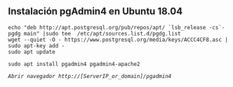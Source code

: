 ## Instalación pgAdmin4 en Ubuntu 18.04
```
echo "deb http://apt.postgresql.org/pub/repos/apt/ `lsb_release -cs`-pgdg main" |sudo tee  /etc/apt/sources.list.d/pgdg.list
wget --quiet -O - https://www.postgresql.org/media/keys/ACCC4CF8.asc | sudo apt-key add -
sudo apt update
```
```
sudo apt install pgadmin4 pgadmin4-apache2
``` 
*`Abrir navegador http://[ServerIP_or_domain]/pgadmin4`* 
